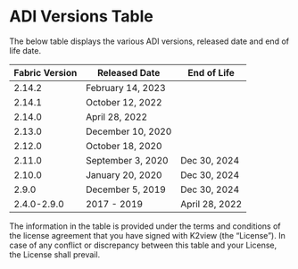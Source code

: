 # ADI Versions Table

The below table displays the various ADI versions, released date and end of life date.

<table>
    <thead>
        <tr>
            <th align="left">Fabric Version</th>
            <th>Released Date</th>
            <th>End of Life</th>
        </tr>
    </thead>
    <tbody>
        <tr>
            <td>2.14.2</td>
            <td>February 14, 2023</td>
            <td></td>
        </tr>
        <tr>
            <td>2.14.1</td>
            <td>October 12, 2022</td>
            <td></td>
        </tr>
        <tr>
            <td>2.14.0</td>
            <td>April 28, 2022</td>
            <td></td>
        </tr>
        <tr>
            <td>2.13.0</td>
            <td>December 10, 2020</td>
            <td></td>
        </tr>
        <tr>
            <td>2.12.0</td>
            <td>October 18, 2020</td>
            <td></td>
        </tr>
        <tr>
            <td>2.11.0</td>
            <td>September 3, 2020</td>
            <td>Dec 30, 2024</td>
        </tr>
        <tr>
            <td>2.10.0</td>
            <td>January 20, 2020</td>
            <td>Dec 30, 2024</td>
        </tr>
        <tr>
            <td>2.9.0</td>
            <td>December 5, 2019</td>
            <td>Dec 30, 2024</td>
        </tr>
        <tr>
            <td>2.4.0-2.9.0</td>
            <td>2017 - 2019</td>
            <td>April 28, 2022</td>
        </tr>
    </tbody>
</table>

The information in the table is provided under the terms and conditions of the license agreement that you have signed with K2view (the “License”). In case of any conflict or discrepancy between this table and your License, the License shall prevail.







